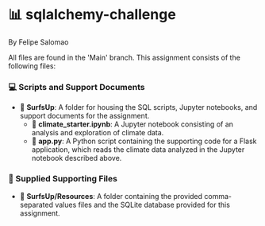 # :bar_chart: sqlalchemy-challenge
By Felipe Salomao

All files are found in the 'Main' branch. This assignment consists of the following files:

### :computer: Scripts and Support Documents
- 📁 **SurfsUp**: A folder for housing the SQL scripts, Jupyter notebooks, and support documents for the assignment.
  - 📄 **climate_starter.ipynb**: A Jupyter notebook consisting of an analysis and exploration of climate data.
  - 📄 **app.py**: A Python script containing the supporting code for a Flask application, which reads the climate data analyzed in the Jupyter notebook described above.

### :open_file_folder: Supplied Supporting Files
- 📁 **SurfsUp/Resources**: A folder containing the provided comma-separated values files and the SQLite database provided for this assignment.
